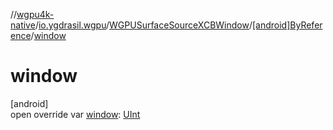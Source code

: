 //[wgpu4k-native](../../../../index.md)/[io.ygdrasil.wgpu](../../index.md)/[WGPUSurfaceSourceXCBWindow](../index.md)/[[android]ByReference](index.md)/[window](window.md)

# window

[android]\
open override var [window](window.md): [UInt](https://kotlinlang.org/api/core/kotlin-stdlib/kotlin/-u-int/index.html)